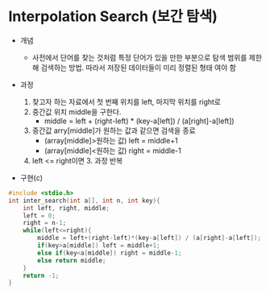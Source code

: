 # Interpolation Search (보간 탐색)

- 개념 
  - 사전에서 단어를 찾는 것처럼 특정 단어가 있을 만한 부분으로 탐색 범위를 제한해 검색하는 방법. 따라서 저장된 데이터들이 미리 정렬된 형태 여야 함

- 과정
  1. 찾고자 하는 자료에서 첫 번째 위치를 left, 마지막 위치를 right로
  2. 중간값 위치 middle을 구한다.
     - middle = left + (right-left) * (key-a[left]) / (a[right]-a[left])
  3. 중간값 arry[middle]가 원하는 값과 같으면 검색을 종료
     - (array[middle]>원하는 값) left = middle+1
     - (array[middle]<원하는 값) right = middle-1
  4. left <= right이면 3. 과정 반복
- 구현(c)

```c
#include <stdio.h>
int inter_search(int a[], int n, int key){
    int left, right, middle;
    left = 0;
    right = n-1;
    while(left<=right){
        middle = left+(right-left)*(key-a[left]) / (a[right]-a[left]);
        if(key>a[middle]) left = middle+1;
        else if(key<a[middle]) right = middle-1;
        else return middle;
    } 
    return -1;
}
```

